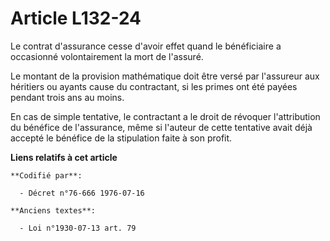 # Article L132-24

Le contrat d'assurance cesse d'avoir effet quand le bénéficiaire a occasionné volontairement la mort de l'assuré.

Le montant de la provision mathématique doit être versé par l'assureur aux héritiers ou ayants cause du contractant, si les
primes ont été payées pendant trois ans au moins.

En cas de simple tentative, le contractant a le droit de révoquer l'attribution du bénéfice de l'assurance, même si l'auteur
de cette tentative avait déjà accepté le bénéfice de la stipulation faite à son profit.

**Liens relatifs à cet article**

	**Codifié par**:

	  - Décret n°76-666 1976-07-16

	**Anciens textes**:

	  - Loi n°1930-07-13 art. 79
